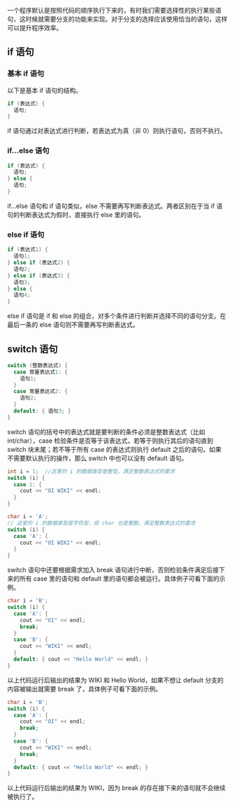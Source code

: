 一个程序默认是按照代码的顺序执行下来的，有时我们需要选择性的执行某些语句，这时候就需要分支的功能来实现。对于分支的选择应该使用恰当的语句，这样可以提升程序效率。

## if 语句

### 基本 if 语句

以下是基本 if 语句的结构。

```cpp
if (表达式) {
  语句;
}
```

if 语句通过对表达式进行判断，若表达式为真（非 0）则执行语句，否则不执行。

### if...else 语句

```cpp
if (表达式) {
  语句;
} else {
  语句;
}
```

if...else 语句和 if 语句类似，else 不需要再写判断表达式。两者区别在于当 if 语句的判断表达式为假时，直接执行 else 里的语句。

### else if 语句

```cpp
if (表达式1) {
  语句1;
} else if (表达式2) {
  语句2;
} else if (表达式3) {
  语句3;
} else {
  语句4;
}
```

else if 语句是 if 和 else 的组合，对多个条件进行判断并选择不同的语句分支。在最后一条的 else 语句则不需要再写判断表达式。

## switch 语句

```cpp
switch (整数表达式) {
  case 常量表达式1: {
    语句1;
  }
  case 常量表达式2: {
    语句2;
  }
  default: { 语句3; }
}
```

switch 语句的括号中的表达式就是要判断的条件必须是整数表达式（比如 int/char），case 检验条件是否等于该表达式，若等于则执行其后的语句直到 switch 块末尾；若不等于所有 case 的表达式则执行 default 之后的语句。如果不需要默认执行的操作，那么 switch 中也可以没有 default 语句。

```cpp
int i = 1;  //这里的 i 的数据类型是整型，满足整数表达式的要求
switch (i) {
  case 1: {
    cout << "OI WIKI" << endl;
  }
}
```

```cpp
char i = 'A';
// 这里的 i 的数据类型是字符型，但 char 也是整数，满足整数表达式的要求
switch (i) {
  case 'A': {
    cout << "OI WIKI" << endl;
  }
}
```

switch 语句中还要根据需求加入 break 语句进行中断，否则检验条件满足后接下来的所有 case 里的语句和 default 里的语句都会被运行。具体例子可看下面的示例。

```cpp
char i = 'B';
switch (i) {
  case 'A': {
    cout << "OI" << endl;
    break;
  }
  case 'B': {
    cout << "WIKI" << endl;
  }
  default: { cout << "Hello World" << endl; }
}
```

以上代码运行后输出的结果为 WIKI 和 Hello World，如果不想让 default 分支的内容被输出就需要 break 了，具体例子可看下面的示例。

```cpp
char i = 'B';
switch (i) {
  case 'A': {
    cout << "OI" << endl;
    break;
  }
  case 'B': {
    cout << "WIKI" << endl;
    break;
  }
  default: { cout << "Hello World" << endl; }
}
```

以上代码运行后输出的结果为 WIKI，因为 break 的存在接下来的语句就不会继续被执行了。
